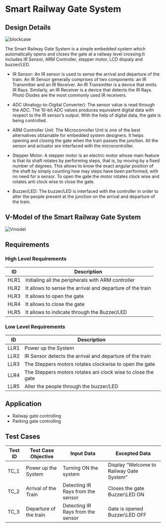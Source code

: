 # Smart Railway Gate System

## Design Details

![blockcase](https://user-images.githubusercontent.com/98875082/155561369-f63cf03e-54e6-4ac6-85a4-dfca418f9a9b.png)


The Smart Railway Gate System is a simple embedded system which automatically opens and closes the gate at a railway level crossing.It includes IR Sensor, ARM Controller, stepper motor, LCD dispaly and buzzer/LED. 

- IR Sensor:
 An IR sensor is used to sense the arrival and departure of the train. An IR Sensor generally comprises of two components: an IR Transmitter and an IR Receiver. An IR Transmitter is a device that emits IR Rays.  Similarly, an IR Receiver is a device that detects the IR Rays. Photo Diodes are the most commonly used IR receivers.

- ADC (Analogy-to-Digital Converter):
The sensor value is read through the ADC. The 10-bit ADC values produces equivalent digital data with respect to the IR sensor’s output. With the help of digital data, the gate is being controlled.

- ARM Controller Unit:
The Microconroller Unit is one of the best alternatives obtainable for embedded system designers. It helps opening and closing the gate when the train passes the junction. All the sensor and actuator are interfaced with the microcontroller.

- Stepper Motor:
A stepper motor is an electric motor whose main feature is that its shaft rotates by performing steps, that is, by moving by a fixed number of degrees. This allows to know the exact angular   position of the shaft by simply counting how may steps have been performed, with no need for a sensor. To open the gate the motor rotates clock wise and rotates anti clock wise to close the gate.

- Buzzer/LED:
The buzzer/LED is interfaced with the controller in order to alter the people present at the junction on the arrival and departure of the train.

## V-Model of the Smart Railway Gate System

![Vmodel](https://user-images.githubusercontent.com/98875082/154837216-1fcaf1bf-ba2a-4b89-b5ff-0e55cde9e15f.png)


## Requirements
###	High Level Requirements

|  ID |    Description   |
|-----|-------------------|
|HLR1|Initialing all the peripherals with ARM controller|
|HLR2|It allows to sense the arrival and departure of the train|
|HLR3|It allows to open the gate|
|HLR4|It allows to close the gate|
|HLR5|It allows to indicate through the Buzzer/LED|

### Low Level Requirements
|  ID |    Description   |
|-----|-------------------|
|LLR1|Power up the System|
|LLR2|IR Sensor detects the arrival and departure of the train|
|LLR3|The Steppers motors rotates clockwise to open the gate|
|LLR4|The Steppers motors rotates ani clock wise to close the gate|
|LLR5|Alter the people through the buzzer/LED|

## Application
- Railway gate controlling
- Parking gate controlling

## Test Cases
| Test ID| Test Case Objective | Input Data | Excepted Data |
|--------|---------------------|------------|---------------|
|TC_1|Power up the System      |Turning ON the system|Display “Welcome to Railway Gate System”|
|TC_2|Arrival of the Train     |Detecting IR Rays from the sensor|Closes the gate <br /> Buzzer\LED ON|
|TC_3|Departure of the train|Detecting IR Rays from the sensor|Gate is opened <br /> Buzzer\LED OFF|
